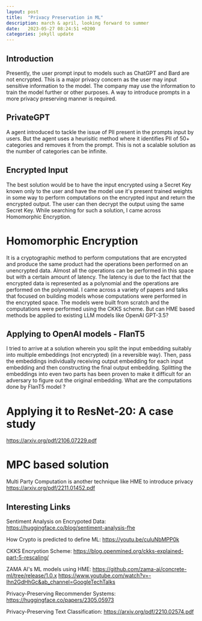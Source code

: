 ```yaml
---
layout: post
title:  "Privacy Preservation in ML"
description: march & april, looking forward to summer
date:   2023-05-27 08:24:51 +0200
categories: jekyll update
---
```


## Introduction
Presently, the user prompt input to models such as ChatGPT and Bard are not encrypted. This is a major privacy concern as the user may input sensitive information to the model. The company may use the information to train the model further or other purposes. A way to introduce prompts in a more privacy preserving manner is required.

## PrivateGPT
A agent introduced to tackle the issue of PII present in the prompts input by users. But the agent uses a heurisitic method where it identifies PII of 50+ categories and removes it from the prompt. This is not a scalable solution as the number of categories can be infinite.

## Encrypted Input
The best solution would be to have the input encrypted using a Secret Key known only to the user and have the model use it's present trained weights in some way to perform computations on the encrypted input and return the encrypted output. The user can then decrypt the output using the same Secret Key. While searching for such a solution, I came across Homomorphic Encryption.

# Homomorphic Encryption

It is a cryptographic method to perform computations that are encrypted and produce the same product had the operations been performed on an unencrypted data. Almost all the operations can be performed in this space but with a certain amount of latency. The latency is due to the fact that the encrypted data is represented as a polynomial and the operations are performed on the polynomial.
I came across a variety of papers and talks that focused on building models whose computations were performed in the encrypted space. The models were built from scratch and the computations were performed using the CKKS scheme. But can HME based methods be applied to existing LLM models like OpenAI GPT-3.5?


## Applying to OpenAI models - FlanT5
I tried to arrive at a solution wherein you split the input embedding suitably into multiple embeddings (not encrypted) (in a reversible way). Then, pass the embeddings individually receiving output embedding for each input embedding and then constructing the final output embedding. Splitting the embeddings into even two parts has been proven to make it difficult for an adversary to figure out the original embedding. What are the computations done by FlanT5 model ?

# Applying it to ResNet-20: A case study
https://arxiv.org/pdf/2106.07229.pdf

# MPC based solution
Multi Party Computation is another technique like HME to introduce privacy
https://arxiv.org/pdf/2211.01452.pdf

## Interesting Links 
Sentiment Analysis on Encrypoted Data:
https://huggingface.co/blog/sentiment-analysis-fhe

How Crypto is predicted to define ML:
https://youtu.be/culuNbMPP0k

CKKS Encryotion Scheme:
https://blog.openmined.org/ckks-explained-part-5-rescaling/

ZAMA AI's ML models using HME:
https://github.com/zama-ai/concrete-ml/tree/release/1.0.x
https://www.youtube.com/watch?v=-lhn2GdHhGc&ab_channel=GoogleTechTalks

Privacy-Preserving Recommender Systems:
https://huggingface.co/papers/2305.05973

Privacy-Preserving Text Classification:
https://arxiv.org/pdf/2210.02574.pdf
